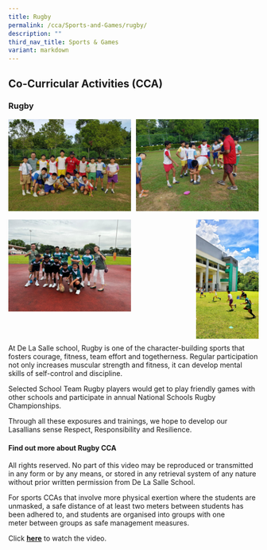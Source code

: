 ```yaml
---
title: Rugby
permalink: /cca/Sports-and-Games/rugby/
description: ""
third_nav_title: Sports & Games
variant: markdown
---
```

## Co-Curricular&nbsp;Activities&nbsp;(CCA)

### Rugby

<img src="/images/rugby.jpg" style="width:49%" align="left">
<img src="/images/rugby1.gif" style="width:49%" align="right">
<br clear="left"><br>

<img src="/images/rugby 2.jpeg" style="width:49%" align="left">
<img src="/images/rugby 3.jpeg" style="width:25%" align="right">
<br clear="left"><br><br><br>

At De La Salle school, Rugby is one of the character-building sports that fosters courage, fitness, team effort and togetherness. Regular participation not only increases muscular strength and fitness, it can develop mental skills of self-control and discipline.

Selected School Team Rugby players would get to play friendly games with other schools and participate in annual National Schools Rugby Championships.

Through all these exposures and trainings, we hope to develop our Lasallians sense Respect, Responsibility and Resilience.


#### Find out more about Rugby CCA

All rights reserved. No part of this video may be reproduced or transmitted in any form or by any means, or stored in any retrieval system of any nature without prior written permission from De La Salle School.  
  
For sports CCAs that involve more physical exertion where the students are unmasked, a safe distance of at least two meters&nbsp;between students has been adhered to, and students are organised into groups with one meter&nbsp;between groups as safe management measures.&nbsp;  
  
Click&nbsp;**[here](https://youtu.be/vC9yb9gQXlo)**&nbsp;to watch the video.